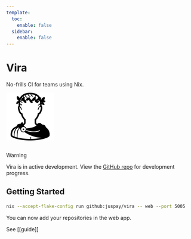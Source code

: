```yaml
---
template:
  toc:
    enable: false
  sidebar:
    enable: false
---
```


# Vira

No-frills CI for teams using Nix.

<img src="https://raw.githubusercontent.com/juspay/vira/refs/heads/main/packages/vira/static/vira-logo.svg" alt="Logo" style="height: 128px; margin-bottom: 1em;" />

> [!warning]
> Vira is in active development. View the [GitHub repo](https://github.com/juspay/vira) for development progress.

## Getting Started

```sh
nix --accept-flake-config run github:juspay/vira -- web --port 5005
```

You can now add your repositories in the web app.

See [[guide]]
